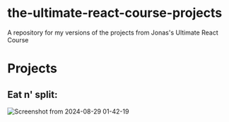 # the-ultimate-react-course-projects
A repository for my versions of the projects from Jonas's Ultimate React Course


# Projects

## Eat n' split:
![Screenshot from 2024-08-29 01-42-19](https://github.com/user-attachments/assets/225452bb-0497-43c2-a200-652ef18d2d78)
